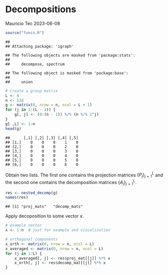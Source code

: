 Decompositions
================
Mauricio Tec
2023-06-08

``` r
source("funcs.R")
```

    ## 
    ## Attaching package: 'igraph'

    ## The following objects are masked from 'package:stats':
    ## 
    ##     decompose, spectrum

    ## The following object is masked from 'package:base':
    ## 
    ##     union

``` r
# Create a group matrix
L <- 4
n <- 128
g <- matrix(0, nrow = n, ncol = L + 1)
for (j in 1:(L - 1)) {
    g[, j] <- (0:(n - 1)) %/% (n %/% 2^j)
}
g[ ,L] <- 1:n
head(g)
```

    ##      [,1] [,2] [,3] [,4] [,5]
    ## [1,]    0    0    0    1    0
    ## [2,]    0    0    0    2    0
    ## [3,]    0    0    0    3    0
    ## [4,]    0    0    0    4    0
    ## [5,]    0    0    0    5    0
    ## [6,]    0    0    0    6    0

Obtain two lists. The first one contains the projection matrices
$\{P_j\}_{j=1}^L$ and the second one contains the decomposition matrices
$\{A_j\}_{j=1}^L$.

``` r
res <- nested_decomp(g)
names(res)
```

    ## [1] "proj_mats"   "decomp_mats"

Apply decoposition to some vector $x$.

``` r
# example vector
x <- 1:n  # just for example and visualization

# orthogonal components
x_orth <- matrix(0, nrow = n, ncol = L)
x_averaged <- matrix(0, nrow = n, ncol = L)
for (j in 1:L) {
    x_averaged[, j] <- res$proj_mat[[j]] %*% x
    x_orth[, j] <- res$decomp_mat[[j]] %*% x
}
```
